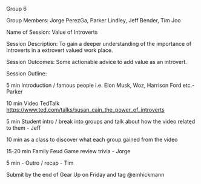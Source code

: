 Group 6

Group Members: Jorge PerezGa, Parker Lindley, Jeff Bender, Tim Joo

Name of Session: Value of Introverts

Session Description: To gain a deeper understanding of the importance of introverts
in a extrovert valued work place.

Session Outcomes: Some actionable advice to add value as an introvert.

Session Outline:

5 min Introduction / famous people i.e. Elon Musk, Woz, Harrison Ford etc.- Parker

10 min Video TedTalk https://www.ted.com/talks/susan_cain_the_power_of_introverts

5 min Student intro / break into groups and talk about how the video related to them - Jeff

10 min as a class to discover what each group gained from the video

15-20 min Family Feud Game review trivia - Jorge

5 min - Outro / recap - Tim

Submit by the end of Gear Up on Friday and tag @emhickmann
